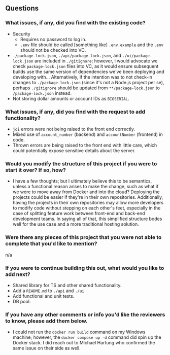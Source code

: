## Questions

### What issues, if any, did you find with the existing code?
- Security
    - Requires no password to log in.
    - `.env` file should be called [something like] `.env.example` and the `.env` should not be checked into VC.
- `./package-lock.json`, `./api/package-lock.json`, and `./ui/package-lock.json` are included in `./gitignore`; however, I would advocate we check `package-lock.json` files into VC, as it would ensure subsequent builds use the same version of dependencies we've been deploying and developing with... Alternatively, if the intention was to not check-in changes to `./package-lock.json` (since it's not a Node.js project per se), perhaps `./gitignore` should be updated from `**/package-lock.json` to `/package-lock.json` instead.
- Not storing dollar amounts or account IDs as `BIGSERIAL`.

### What issues, if any, did you find with the request to add functionality?
- `joi` errors were not being raised to the front end correctly.
- Mixed use of `account_number` (backend) and `accountNumber` (frontend) in code.
- Thrown errors are being raised to the front end with little care, which could potentially expose sensitive details about the server.

### Would you modify the structure of this project if you were to start it over? If so, how?
- I have a few thoughts; but I ultimately believe this to be semantics, unless a functional reason arises to make the change, such as what if we were to move away from Docker and into the cloud? Deploying the projects could be easier if they're in their own repositories. Additionally, having the projects in their own repositories may allow more developers to modify code without stepping on each other's feet, especially in the case of splitting feature work between front-end and back-end development teams. In saying all of that, this simplified structure bodes well for the use case and a more traditional hosting solution.

### Were there any pieces of this project that you were not able to complete that you'd like to mention?
n/a

### If you were to continue building this out, what would you like to add next?
- Shared library for TS and other shared functionality.
- Add a `README.md` to `./api` and `./ui`
- Add functional and unit tests.
- DB pool.

### If you have any other comments or info you'd like the reviewers to know, please add them below.
- I could not run the `docker run build` command on my Windows machine; however, the `docker compose up -d` command did spin up the Docker stack. I did reach out to Michael Hartung who confirmed the same issue on their side as well.
